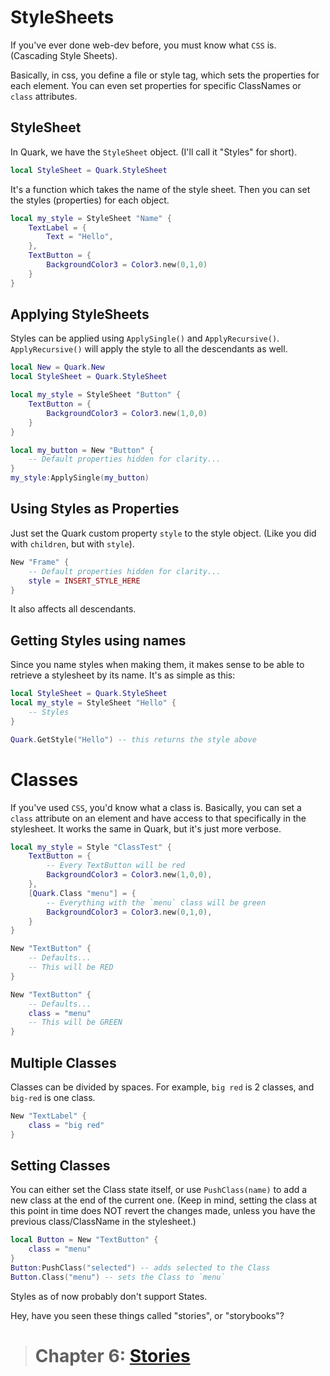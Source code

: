 # StyleSheets

If you've ever done web-dev before, you must know what `CSS` is. (Cascading Style Sheets).

Basically, in css, you define a file or style tag, which sets the properties for each element. You can even set properties for specific ClassNames or `class` attributes.

## StyleSheet

In Quark, we have the `StyleSheet` object. (I'll call it "Styles" for short).

```lua
local StyleSheet = Quark.StyleSheet
```

It's a function which takes the name of the style sheet. Then you can set the styles (properties) for each object.

```lua
local my_style = StyleSheet "Name" {
    TextLabel = {
        Text = "Hello",
    },
    TextButton = {
        BackgroundColor3 = Color3.new(0,1,0)
    }
}
```

## Applying StyleSheets

Styles can be applied using `ApplySingle()` and `ApplyRecursive()`.
`ApplyRecursive()` will apply the style to all the descendants as well.

```lua
local New = Quark.New
local StyleSheet = Quark.StyleSheet

local my_style = StyleSheet "Button" {
    TextButton = {
        BackgroundColor3 = Color3.new(1,0,0)
    }
}
```

```lua
local my_button = New "Button" {
    -- Default properties hidden for clarity...
}
my_style:ApplySingle(my_button)
```

## Using Styles as Properties

Just set the Quark custom property `style` to the style object. (Like you did with `children`, but with `style`).

```lua
New "Frame" {
    -- Default properties hidden for clarity...
    style = INSERT_STYLE_HERE
}
```

It also affects all descendants.

## Getting Styles using names

Since you name styles when making them, it makes sense to be able to retrieve a stylesheet by its name. It's as simple as this:

```lua
local StyleSheet = Quark.StyleSheet
local my_style = StyleSheet "Hello" {
    -- Styles
}

Quark.GetStyle("Hello") -- this returns the style above
```

# Classes

If you've used `CSS`, you'd know what a class is. Basically, you can set a `class` attribute on an element and have access to that specifically in the stylesheet. It works the same in Quark, but it's just more verbose.

```lua
local my_style = Style "ClassTest" {
    TextButton = {
        -- Every TextButton will be red
        BackgroundColor3 = Color3.new(1,0,0),
    },
    [Quark.Class "menu"] = {
        -- Everything with the `menu` class will be green
        BackgroundColor3 = Color3.new(0,1,0),
    }
}
```

```lua
New "TextButton" {
    -- Defaults...
    -- This will be RED
}

New "TextButton" {
    -- Defaults...
    class = "menu"
    -- This will be GREEN
}
```

## Multiple Classes

Classes can be divided by spaces. For example, `big red` is 2 classes, and `big-red` is one class.

```lua
New "TextLabel" {
    class = "big red"
}
```

## Setting Classes

You can either set the Class state itself, or use `PushClass(name)` to add a new class at the end of the current one. (Keep in mind, setting the class at this point in time does NOT revert the changes made, unless you have the previous class/ClassName in the stylesheet.)

```lua
local Button = New "TextButton" {
    class = "menu"
}
Button:PushClass("selected") -- adds selected to the Class
Button.Class("menu") -- sets the Class to `menu`
```

Styles as of now probably don't support States.

Hey, have you seen these things called "stories", or "storybooks"?

> # Chapter 6: [Stories](6.Stories.md)
